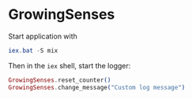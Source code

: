 # GrowingSenses

Start application with

```powershell
iex.bat -S mix
```

Then in the `iex` shell, start the logger:

```elixir
GrowingSenses.reset_counter()
GrowingSenses.change_message("Custom log message")
```
